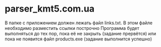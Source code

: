 # parser_kmt5.com.ua
В папке с приложением должен лежать файл links.txt.
В этом файле необходимо разместить ссылки построчно
Программа будет выполняться до тех пор, пока её не закрыть (задание прервётся) или пока не появится файл products.exe (задание выполнится успешно)
